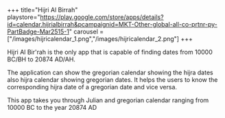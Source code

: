 +++
title="Hijri Al Birrah"
playstore="https://play.google.com/store/apps/details?id=calendar.hijrialbirrah&pcampaignid=MKT-Other-global-all-co-prtnr-py-PartBadge-Mar2515-1"
carousel = ["/images/hijricalendar_1.png","/images/hijricalendar_2.png"]
+++

Hijri Al Bir'rah is the only app that is capable of finding dates from 10000 BC/BH to 20874
AD/AH.

The application can show the gregorian calendar showing the hijra dates also hijra calendar
showing gregorian dates. It helps the users to know the corresponding hijra date of a gregorian
date and vice versa.

This app takes you through Julian and gregorian calendar ranging from 10000 BC to the year
20874 AD

